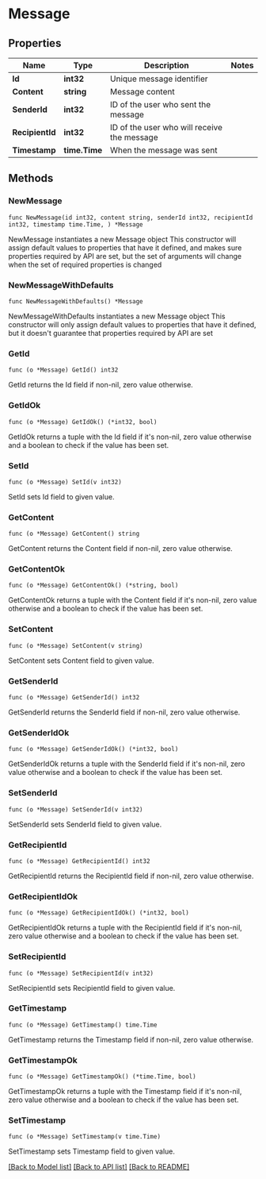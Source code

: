 # Message

## Properties

Name | Type | Description | Notes
------------ | ------------- | ------------- | -------------
**Id** | **int32** | Unique message identifier | 
**Content** | **string** | Message content | 
**SenderId** | **int32** | ID of the user who sent the message | 
**RecipientId** | **int32** | ID of the user who will receive the message | 
**Timestamp** | **time.Time** | When the message was sent | 

## Methods

### NewMessage

`func NewMessage(id int32, content string, senderId int32, recipientId int32, timestamp time.Time, ) *Message`

NewMessage instantiates a new Message object
This constructor will assign default values to properties that have it defined,
and makes sure properties required by API are set, but the set of arguments
will change when the set of required properties is changed

### NewMessageWithDefaults

`func NewMessageWithDefaults() *Message`

NewMessageWithDefaults instantiates a new Message object
This constructor will only assign default values to properties that have it defined,
but it doesn't guarantee that properties required by API are set

### GetId

`func (o *Message) GetId() int32`

GetId returns the Id field if non-nil, zero value otherwise.

### GetIdOk

`func (o *Message) GetIdOk() (*int32, bool)`

GetIdOk returns a tuple with the Id field if it's non-nil, zero value otherwise
and a boolean to check if the value has been set.

### SetId

`func (o *Message) SetId(v int32)`

SetId sets Id field to given value.


### GetContent

`func (o *Message) GetContent() string`

GetContent returns the Content field if non-nil, zero value otherwise.

### GetContentOk

`func (o *Message) GetContentOk() (*string, bool)`

GetContentOk returns a tuple with the Content field if it's non-nil, zero value otherwise
and a boolean to check if the value has been set.

### SetContent

`func (o *Message) SetContent(v string)`

SetContent sets Content field to given value.


### GetSenderId

`func (o *Message) GetSenderId() int32`

GetSenderId returns the SenderId field if non-nil, zero value otherwise.

### GetSenderIdOk

`func (o *Message) GetSenderIdOk() (*int32, bool)`

GetSenderIdOk returns a tuple with the SenderId field if it's non-nil, zero value otherwise
and a boolean to check if the value has been set.

### SetSenderId

`func (o *Message) SetSenderId(v int32)`

SetSenderId sets SenderId field to given value.


### GetRecipientId

`func (o *Message) GetRecipientId() int32`

GetRecipientId returns the RecipientId field if non-nil, zero value otherwise.

### GetRecipientIdOk

`func (o *Message) GetRecipientIdOk() (*int32, bool)`

GetRecipientIdOk returns a tuple with the RecipientId field if it's non-nil, zero value otherwise
and a boolean to check if the value has been set.

### SetRecipientId

`func (o *Message) SetRecipientId(v int32)`

SetRecipientId sets RecipientId field to given value.


### GetTimestamp

`func (o *Message) GetTimestamp() time.Time`

GetTimestamp returns the Timestamp field if non-nil, zero value otherwise.

### GetTimestampOk

`func (o *Message) GetTimestampOk() (*time.Time, bool)`

GetTimestampOk returns a tuple with the Timestamp field if it's non-nil, zero value otherwise
and a boolean to check if the value has been set.

### SetTimestamp

`func (o *Message) SetTimestamp(v time.Time)`

SetTimestamp sets Timestamp field to given value.



[[Back to Model list]](../README.md#documentation-for-models) [[Back to API list]](../README.md#documentation-for-api-endpoints) [[Back to README]](../README.md)


